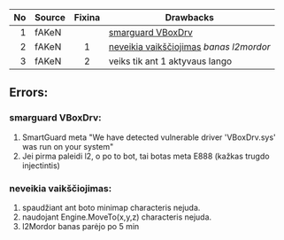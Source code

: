 No | Source | Fixina  | Drawbacks
  -:| :-     | :-:       | -
  1 | fAKeN  |                                         | [smarguard VBoxDrv](#smarguard-VBoxDrv)
  2 | fAKeN  | 1  | [neveikia vaikščiojimas](#neveikiavaikščiojimas) _banas l2mordor_ 
  3 | fAKeN  | 2 | veiks tik ant 1 aktyvaus lango


## Errors:  
### smarguard VBoxDrv:  
1) SmartGuard meta "We have detected vulnerable driver 'VBoxDrv.sys' was run on your system"
2) Jei pirma paleidi l2, o po to bot, tai botas meta E888 (kažkas trugdo injectintis)
### neveikia vaikščiojimas: 
1) spaudžiant ant boto minimap characteris nejuda.
2) naudojant Engine.MoveTo(x,y,z) characteris nejuda.
3) l2Mordor banas parėjo po 5 min
